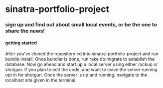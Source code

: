 # sinatra-portfolio-project
### sign up and find out about small local events, or be the one to share the news!

#### getting started 

After you've cloned the repository cd into sinatra-portfolio-project and run bundle install. Once bundler is done, run rake db:migrate to establish the database. Now go ahead and start up a local server using either rackup or shotgun. If you plan to edit the code, and want to leave the server running opt in for shotgun. Once the server is up and running, navigate to the localhost site given in the terminal. 
